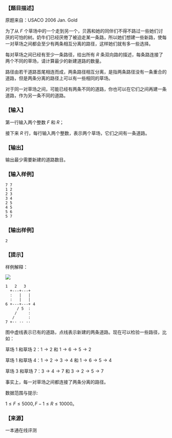 ### 【题目描述】

原题来自：USACO 2006 Jan. Gold

为了从 $F$ 个草场中的一个走到另一个，贝茜和她的同伴们不得不路过一些她们讨厌的可怕的树。奶牛们已经厌倦了被迫走某一条路，所以她们想建一些新路，使每一对草场之间都会至少有两条相互分离的路径，这样她们就有多一些选择。

每对草场之间已经有至少一条路径，给出所有 $R$ 条双向路的描述，每条路连接了两个不同的草场，请计算最少的新建道路的数量。

路径由若干道路首尾相连而成，两条路径相互分离，是指两条路径没有一条重合的道路，但是两条分离的路径上可以有一些相同的草场。

对于同一对草场之间，可能已经有两条不同的道路，你也可以在它们之间再建一条道路，作为另一条不同的道路。

### 【输入】

第一行输入两个整数 $F$ 和 $R$；

接下来 $R$ 行，每行输入两个整数，表示两个草场，它们之间有一条道路。

### 【输出】

输出最少需要新建的道路数目。

### 【输入样例】

```
7 7
1 2
2 3
3 4
2 5
4 5
5 6
5 7
```

### 【输出样例】

```
2
```

### 【提示】

样例解释：

![](pic/1520.png)

 ```
 1   2   3
   +---+---+  
   :   |   |
   :   |   |
 6 +---+---+ 4
      / 5  :
     /     :
    /      :
 7 +·· ·· ··
```

图中虚线表示已有的道路，点线表示新建的两条道路。现在可以检验一些路径，比如：

草场 $1$ 和草场 $2$：$1→2$ 和 $1→6→5→2$

草场 $1$ 和草场 $4$：$1→2→3→4$ 和 $1→6→5→4$

草场 $3$ 和草场 $7$：$3→4→7$ 和 $3→2→5→7$

事实上，每一对草场之间都连接了两条分离的路径。

数据范围与提示:

$1≤F≤5000,F−1≤R≤10000$。


 ### 【来源】

 一本通在线评测 